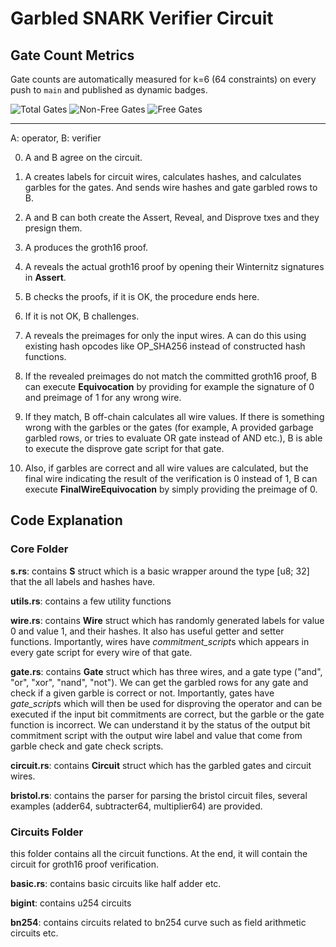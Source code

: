 # Garbled SNARK Verifier Circuit

## Gate Count Metrics

Gate counts are automatically measured for k=6 (64 constraints) on every push to `main` and published as dynamic badges.

![Total Gates](https://img.shields.io/endpoint?url=https://raw.githubusercontent.com/BitVM/garbled-snark-verifier/gh-badges/badge_data/total.json)
![Non-Free Gates](https://img.shields.io/endpoint?url=https://raw.githubusercontent.com/BitVM/garbled-snark-verifier/gh-badges/badge_data/nonfree.json)
![Free Gates](https://img.shields.io/endpoint?url=https://raw.githubusercontent.com/BitVM/garbled-snark-verifier/gh-badges/badge_data/free.json)

---

A: operator, B: verifier

0. A and B agree on the circuit.

1. A creates labels for circuit wires, calculates hashes, and calculates garbles for the gates. And sends wire hashes and gate garbled rows to B.

2. A and B can both create the Assert, Reveal, and Disprove txes and they presign them.

3. A produces the groth16 proof.

4. A reveals the actual groth16 proof by opening their Winternitz signatures in **Assert**.

5. B checks the proofs, if it is OK, the procedure ends here.

6. If it is not OK, B challenges.

7. A reveals the preimages for only the input wires. A can do this using existing hash opcodes like OP_SHA256 instead of constructed hash functions.

8. If the revealed preimages do not match the committed groth16 proof, B can execute **Equivocation** by providing for example the signature of 0 and preimage of 1 for any wrong wire.

9. If they match, B off-chain calculates all wire values. If there is something wrong with the garbles or the gates (for example, A provided garbage garbled rows, or tries to evaluate OR gate instead of AND etc.), B is able to execute the disprove gate script for that gate.

10. Also, if garbles are correct and all wire values are calculated, but the final wire indicating the result of the verification is 0 instead of 1, B can execute **FinalWireEquivocation** by simply providing the preimage of 0.

## Code Explanation

### Core Folder

**s.rs**: contains **S** struct which is a basic wrapper around the type [u8; 32] that the all labels and hashes have.

**utils.rs**: contains a few utility functions

**wire.rs**: contains **Wire** struct which has randomly generated labels for value 0 and value 1, and their hashes. It also has useful getter and setter functions. Importantly, wires have *commitment_script*s which appears in every gate script for every wire of that gate.

**gate.rs**: contains **Gate** struct which has three wires, and a gate type ("and", "or", "xor", "nand", "not"). We can get the garbled rows for any gate and check if a given garble is correct or not. Importantly, gates have *gate_script*s which will then be used for disproving the operator and can be executed if the input bit commitments are correct, but the garble or the gate function is incorrect. We can understand it by the status of the output bit commitment script with the output wire label and value that come from garble check and gate check scripts.

**circuit.rs**: contains **Circuit** struct which has the garbled gates and circuit wires.

**bristol.rs**: contains the parser for parsing the bristol circuit files, several examples (adder64, subtracter64, multiplier64) are provided.

### Circuits Folder

this folder contains all the circuit functions. At the end, it will contain the circuit for groth16 proof verification.

**basic.rs**: contains basic circuits like half adder etc.

**bigint**: contains u254 circuits

**bn254**: contains circuits related to bn254 curve such as field arithmetic circuits etc.
